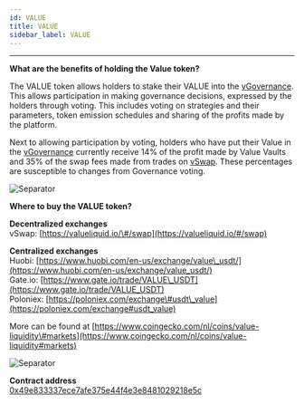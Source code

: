 ```yaml
---
id: VALUE
title: VALUE
sidebar_label: VALUE
---
```


---


**What are the benefits of holding the Value token?**

The VALUE token allows holders to stake their VALUE into the [vGovernance](../products/governance-vault). This allows participation in making governance decisions, expressed by the holders through voting.  This includes voting on strategies and their parameters, token emission schedules and sharing of the profits made by the platform.

Next to allowing participation by voting, holders who have put their Value in the [vGovernance](../products/governance-vault) currently receive 14% of the profit made by Value Vaults and 35% of the swap fees made from trades on [vSwap](../products/value-liquid). These percentages are susceptible to changes from Governance voting. 


![Separator](img/seperator.png)

**Where to buy the VALUE token?**
  
**Decentralized exchanges**  
vSwap: [https://valueliquid.io/\#/swap](https://valueliquid.io/#/swap) 

**Centralized exchanges**  
Huobi: [https://www.huobi.com/en-us/exchange/value\_usdt/](https://www.huobi.com/en-us/exchange/value_usdt/)  
Gate.io: [https://www.gate.io/trade/VALUE\_USDT](https://www.gate.io/trade/VALUE_USDT)  
Poloniex: [https://poloniex.com/exchange\#usdt\_value](https://poloniex.com/exchange#usdt_value)  


More can be found at [https://www.coingecko.com/nl/coins/value-liquidity\#markets](https://www.coingecko.com/nl/coins/value-liquidity#markets)

![Separator](img/seperator.png)

**Contract address**  
[0x49e833337ece7afe375e44f4e3e8481029218e5c](https://etherscan.io/address/0x49e833337ece7afe375e44f4e3e8481029218e5c)

